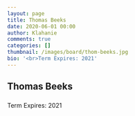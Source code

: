 ```yaml
---
layout: page
title: Thomas Beeks
date: 2020-06-01 00:00
author: Klahanie
comments: true
categories: []
thumbnail: /images/board/thom-beeks.jpg
bio: '<br>Term Expires: 2021'
---
```


<h2><strong>Thomas Beeks</strong></h2>
<h3></h3>
Term Expires: 2021